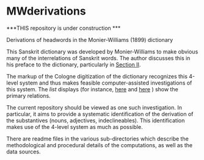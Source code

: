 # MWderivations

***THIS repository is under construction ***

Derivations of headwords in the Monier-Williams (1899) dictionary

This Sanskrit dictionary was developed by Monier-Williams to make obvious many
of the interrelations of Sanskrit words.  The author discusses this in his 
preface to the dictionary, particularly in [Section II](http://www.sanskrit-lexicon.uni-koeln.de/scans/csldoc/dictionaries/prefaces/mwpref/mwpref11.html).


The markup of the Cologne digitization of the dictionary recognizes this 4-level system and thus
makes feasible computer-assisted investigations of this system.  The *list* displays  (for instance,
[here](http://www.sanskrit-lexicon.uni-koeln.de/scans/MWScan/2014/web/webtc1/index.php) and
[here](http://www.sanskrit-lexicon.uni-koeln.de/scans/awork/apidev/sample/list-0.2.html) ) show the
primary relations.

The current repository should be viewed as one such investigation.  In particular, it aims to
provide a systematic identification of the derivation of the substantives (nouns, adjectives, indeclineables).
This identification makes use of the 4-level system as much as possible.

There are readme files in the various sub-directories which describe the methodological and procedural
details of the computations, as well as the data sources. 

